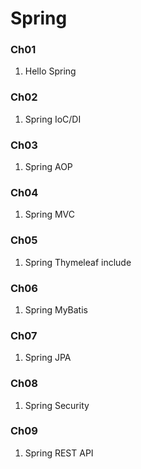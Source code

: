 # Spring
### Ch01
1. Hello Spring

### Ch02
1. Spring IoC/DI

### Ch03
1. Spring AOP

### Ch04
1. Spring MVC

### Ch05
1. Spring Thymeleaf include

### Ch06
1. Spring MyBatis 

### Ch07
1. Spring JPA

### Ch08
1. Spring Security

### Ch09
1. Spring REST API